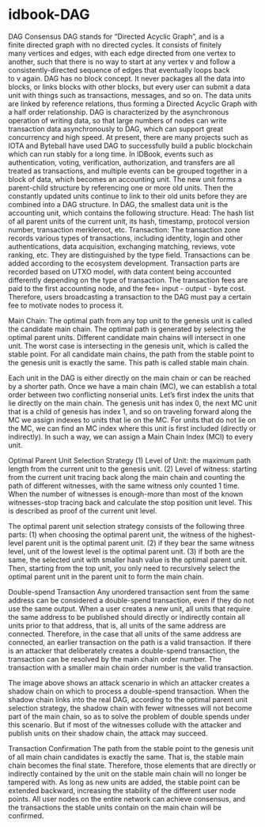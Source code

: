 # idbook-DAG
DAG Consensus
DAG stands for “Directed Acyclic Graph”, and is a finite directed graph with no directed cycles. It consists of finitely many vertices and edges, with each edge directed from one vertex to another, such that there is no way to start at any vertex v and follow a consistently-directed sequence of edges that eventually loops back to v again. DAG has no block concept. It never packages all the data into blocks, or links blocks with other blocks, but every user can submit a data unit with things such as transactions, messages, and so on.
The data units are linked by reference relations, thus forming a Directed Acyclic Graph with a half order relationship. DAG is characterized by the asynchronous operation of writing data, so that large numbers of nodes can write transaction data asynchronously to DAG, which can support great concurrency and high speed. At present, there are many projects such as IOTA and Byteball have used DAG to successfully build a public blockchain which can run stably for a long time.
In IDBook, events such as authentication, voting, verification, authorization, and transfers are all treated as transactions, and multiple events can be grouped together in a block of data, which becomes an accounting unit. The new unit forms a parent-child structure by referencing one or more old units. Then the constantly updated units continue to link to their old units before they are combined into a DAG structure.
In DAG, the smallest data unit is the accounting unit, which contains the following structure.
Head: 
The hash list of all parent units of the current unit, its hash, timestamp, protocol version number, transaction merkleroot, etc.
Transaction: 
The transaction zone records various types of transactions, including identity, login and other authentications, data acquisition, exchanging matching, reviews, vote ranking, etc. They are distinguished by the type field. Transactions can be added according to the ecosystem development. Transaction parts are recorded based on UTXO model, with data content being accounted differently depending on the type of transaction. The transaction fees are paid to the first accounting node, and the fee= input - output - byte cost. Therefore, users broadcasting a transaction to the DAG must pay a certain fee to motivate nodes to process it.


Main Chain:
The optimal path from any top unit to the genesis unit is called the candidate main chain. The optimal path is generated by selecting the optimal parent units. Different candidate main chains will intersect in one unit. The worst case is intersecting in the genesis unit, which is called the stable point. For all candidate main chains, the path from the stable point to the genesis unit is exactly the same. This path is called stable main chain.


Each unit in the DAG is either directly on the main chain or can be reached by a shorter path. Once we have a main chain (MC), we can establish a total order between two conflicting nonserial units. Let’s first index the units that lie directly on the main chain. The genesis unit has index 0, the next MC unit that is a child of genesis has index 1, and so on traveling forward along the MC we assign indexes to 
units that lie on the MC. For units that do not lie on the MC, we can find an MC index where this unit is first included (directly or indirectly). In such a way, we can assign a Main Chain Index (MCI) to every unit.

Optimal Parent Unit Selection Strategy
(1) Level of Unit: the maximum path length from the current unit to the genesis unit.
(2) Level of witness: starting from the current unit tracing back along the main chain and counting the path of different witnesses, with the same witness only counted 1 time. When the number of witnesses is enough-more than most of the known witnesses-stop tracing back and calculate the stop position unit level. This is described as proof of the current unit level.

The optimal parent unit selection strategy consists of the following three parts:
(1) when choosing the optimal parent unit, the witness of the highest-level parent unit is the optimal parent unit.
(2) if they bear the same witness level, unit of the lowest level is the optimal parent unit.
(3) if both are the same, the selected unit with smaller hash value is the optimal parent unit.
Then, starting from the top unit, you only need to recursively select the optimal parent unit in the parent unit to form the main chain.


Double-spend Transaction
Any unordered transaction sent from the same address can be considered a double-spend transaction, even if they do not use the same output. When a user creates a new unit, all units that require the same address to be published should directly or indirectly contain all units prior to that address, that is, all units of the same address are connected. Therefore, in the case that all units of the same address are connected, an earlier transaction on the path is a valid transaction. If there is an attacker that deliberately creates a double-spend transaction, the transaction can be resolved by the main chain order number. The transaction with a smaller main chain order number is the valid transaction.

The image above shows an attack scenario in which an attacker creates a shadow chain on which to process a double-spend transaction. When the shadow chain links into the real DAG, according to the optimal parent unit selection strategy, the shadow chain with fewer witnesses will not become part of the main chain, so as to solve the problem of double spends under this scenario. But if most of the witnesses collude with the attacker and publish units on their shadow chain, the attack may succeed.

Transaction Confirmation
The path from the stable point to the genesis unit of all main chain candidates is exactly the same. That is, the stable main chain becomes the final state. Therefore, those elements that are directly or indirectly contained by the unit on the stable main chain will no longer be tampered with. As long as new units are added, the stable point can be extended backward, increasing the stability of the different user node points. All user nodes on the entire network can achieve consensus, and the transactions the stable units contain on the main chain will be confirmed.

